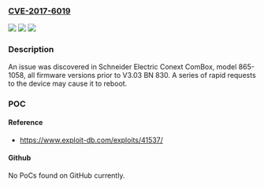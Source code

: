 ### [CVE-2017-6019](https://cve.mitre.org/cgi-bin/cvename.cgi?name=CVE-2017-6019)
![](https://img.shields.io/static/v1?label=Product&message=Schneider%20Electric%20Conext%20ComBox&color=blue)
![](https://img.shields.io/static/v1?label=Version&message=n%2Fa&color=blue)
![](https://img.shields.io/static/v1?label=Vulnerability&message=CWE-400&color=brighgreen)

### Description

An issue was discovered in Schneider Electric Conext ComBox, model 865-1058, all firmware versions prior to V3.03 BN 830. A series of rapid requests to the device may cause it to reboot.

### POC

#### Reference
- https://www.exploit-db.com/exploits/41537/

#### Github
No PoCs found on GitHub currently.

